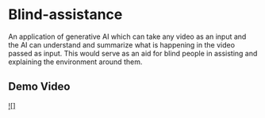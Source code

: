 # Blind-assistance
An application of generative AI which can take any video as an input and the AI can understand and summarize what is happening in the video passed as input. This would serve as an aid for blind people in assisting and explaining the environment around them.

## Demo Video
[![]](https://github.com/0EnIgma1/Blind-assistance/assets/87116237/0a7e43f5-fe1e-465e-8a0a-07365f95df0f)


